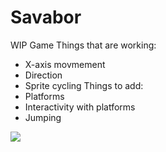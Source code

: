 # Savabor
WIP Game
Things that are working:
- X-axis movmement
- Direction
- Sprite cycling
Things to add:
- Platforms
- Interactivity with platforms
- Jumping

![](https://im5.ezgif.com/tmp/ezgif-5-ca63e57567.gif)
